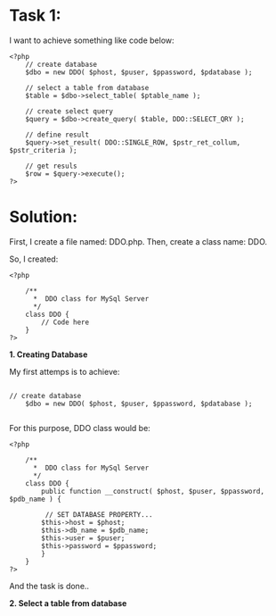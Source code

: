 # Task 1: 

I want to achieve something like code below:

```
<?php
    // create database    
    $dbo = new DDO( $phost, $puser, $ppassword, $pdatabase );

    // select a table from database
    $table = $dbo->select_table( $ptable_name );

    // create select query
    $query = $dbo->create_query( $table, DDO::SELECT_QRY );
    
    // define result
    $query->set_result( DDO::SINGLE_ROW, $pstr_ret_collum, $pstr_criteria );

    // get resuls
    $row = $query->execute();
?>

```

# Solution: 

First, I create a file named: DDO.php. Then, create a class name: DDO.

So, I created:

```
<?php

    /** 
      *  DDO class for MySql Server
      */
    class DDO {
        // Code here
    } 
?>

```

**1. Creating Database**

My first attemps is to achieve:

```

// create database    
    $dbo = new DDO( $phost, $puser, $ppassword, $pdatabase );
    
```

For this purpose, DDO class would be:

```
<?php

    /** 
      *  DDO class for MySql Server
      */
    class DDO {
        public function __construct( $phost, $puser, $ppassword, $pdb_name ) {

         // SET DATABASE PROPERTY...
        $this->host = $phost;
        $this->db_name = $pdb_name;
        $this->user = $puser;
        $this->password = $ppassword;
        }
    } 
?>
```

And the task is done..

**2. Select a table from database**








